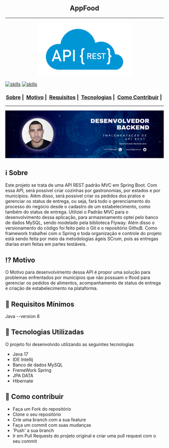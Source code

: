 <h2 align="center">AppFood</h2>

___


<p align="center">
  <img src="https://github.com/Ualace36/dataImag/blob/main/apiLogo.png" width="300" heigth="300">
</p>

[![skills](https://img.shields.io/badge/Spring-6DB33F?style=for-the-badge&logo=spring&logoColor=white)](https://spring.io/projects/spring-boot/)
[![skills](https://img.shields.io/badge/Java-ED8B00?style=for-the-badge&logo=java&logoColor=white)](https://docs.oracle.com/en/java/)


<h3 align="center">
  <a href="#information_source-sobre">Sobre</a>&nbsp;|&nbsp;
  <a href="#interrobang-motivo">Motivo</a>&nbsp;|&nbsp;
  <a href="#seedling-requisitos-mínimos">Requisitos</a>&nbsp;|&nbsp;
  <a href="#rocket-tecnologias-utilizadas">Tecnologias</a>&nbsp;|&nbsp;
  <a href="#link-como-contribuir">Como Contribuir</a>&nbsp;|&nbsp;
</h3>

___

<img src="https://github.com/Ualace36/dataImag/blob/main/banner-linkedin.png" width="1200">


## :information_source: Sobre

Este projeto se trata de uma API REST padrão MVC em Spring Boot. Com essa API, será possível criar cozinhas por gastronomias, por estados e por municípios. Além disso, será possível criar os pedidos dos pratos e gerenciar os status de entrega, ou seja, fará todo o gerenciamento do processo do negócio desde o cadastro de um estabelecimento, como também do status de entrega. Utilizei o Padrão MVC para o desenvolvimento dessa aplicação, para armazenamento optei pelo banco de dados MySQL, sendo modelado pela biblioteca Flyway. Além disso o versionamento do código foi feito pelo o Git e o repositório GithuB. Como framework trabalhei com o Spring e toda organização e controle do projeto está sendo feita por meio da metodologias ágeis SCrum, pois as entregas diarias eram feitas em partes testáveis.

## :interrobang: Motivo

O Motivo para desenvolvimento dessa API é propor uma solução para problemas enfrentados por municípios que não possuam o Ifood para gerenciar os pedidos de alimentos, acompanhamento de status de entrega e criação de estabelecimento na plataforma.

## :seedling: Requisitos Mínimos

Java --version 8

## :rocket: Tecnologias Utilizadas 

O projeto foi desenvolvido utilizando as seguintes tecnologias

- Java 17
- IDE Intellij
- Banco de dados MySQL
- FremeWork Spring
- JPA DATA
- Hibernate

## :link: Como contribuir 

- Faça um Fork do repositório
- Clone o seu repositório
- Crie uma branch com a sua feature
- Faça um commit com suas mudanças
- 'Push' a sua branch
- Ir em Pull Requests do projeto original e criar uma pull request com o seu commit
